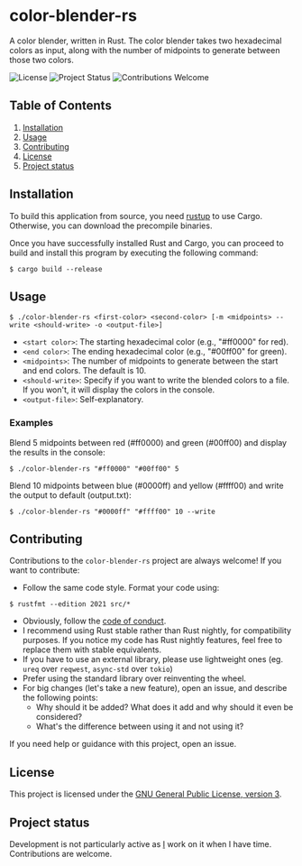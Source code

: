 # color-blender-rs

A color blender, written in Rust. The color blender takes two hexadecimal colors as input, along with the number of midpoints to generate between those two colors.

![License](https://img.shields.io/badge/license-GPLv3-blue.svg)
![Project Status](https://img.shields.io/badge/status-Not%20actively%20developed-lightgrey.svg)
![Contributions Welcome](https://img.shields.io/badge/contributions-welcome-brightgreen.svg)

## Table of Contents

1. [Installation](#installation)
2. [Usage](#usage)
3. [Contributing](#contributing)
4. [License](#license)
5. [Project status](#project-status)

## Installation

To build this application from source, you need [rustup](https://rustup.rs/) to use Cargo. Otherwise, you can download the precompile binaries.

Once you have successfully installed Rust and Cargo, you can proceed to build and install this program by executing the following command:

```console
$ cargo build --release
```

## Usage

```console
$ ./color-blender-rs <first-color> <second-color> [-m <midpoints> --write <should-write> -o <output-file>]
```

  - `<start color>`: The starting hexadecimal color (e.g., "\#ff0000" for red).
  - `<end color>`: The ending hexadecimal color (e.g., "\#00ff00" for green).
  - `<midpoints>`: The number of midpoints to generate between the start and end colors. The default is 10.
  - `<should-write>`: Specify if you want to write the blended colors to a file. If you won't, it will display the colors in the console.
  - `<output-file>`: Self-explanatory.

### Examples

Blend 5 midpoints between red (\#ff0000) and green (\#00ff00) and display the results in the console:

```console
$ ./color-blender-rs "#ff0000" "#00ff00" 5
```

Blend 10 midpoints between blue (\#0000ff) and yellow (\#ffff00) and write the output to default (output.txt):

```console
$ ./color-blender-rs "#0000ff" "#ffff00" 10 --write
```

## Contributing

Contributions to the `color-blender-rs` project are always welcome\! If you want to contribute:
  - Follow the same code style. Format your code using:
  ```console
  $ rustfmt --edition 2021 src/*
  ```
  - Obviously, follow the [code of conduct](CODE_OF_CONDUCT.md).
  - I recommend using Rust stable rather than Rust nightly, for compatibility purposes.
  If you notice my code has Rust nightly features, feel free to replace them with stable equivalents.
  - If you have to use an external library, please use lightweight ones (eg. `ureq` over `reqwest`, `async-std` over `tokio`)
  - Prefer using the standard library over reinventing the wheel.
  - For big changes (let's take a new feature), open an issue, and describe the following points:
    - Why should it be added? What does it add and why should it even be considered?
    - What's the difference between using it and not using it?

If you need help or guidance with this project, open an issue.

## License

This project is licensed under the [GNU General Public License, version 3](LICENSE.md).

## Project status

Development is not particularly active as [I](https://github.com/walker84837) work on it when I have time. Contributions are welcome.